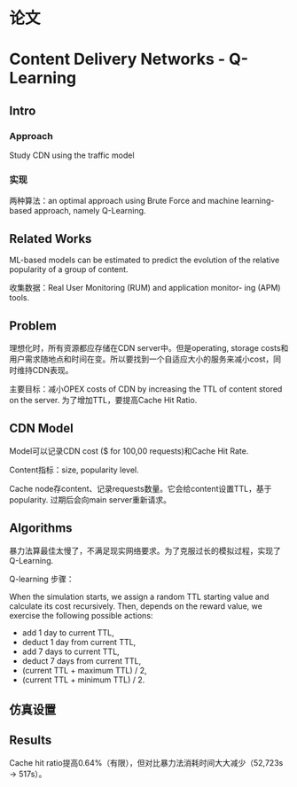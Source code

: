 # 论文

# Content Delivery Networks - Q-Learning

## Intro

### Approach

Study CDN using the traffic model

### 实现

两种算法：an optimal approach using Brute Force and machine learning-based approach, namely Q-Learning.

## Related Works

ML-based models can be estimated to predict the evolution of the relative popularity of a group of content.

收集数据：Real User Monitoring (RUM) and application monitor- ing (APM) tools.

## Problem

理想化时，所有资源都应存储在CDN server中。但是operating, storage costs和用户需求随地点和时间在变。所以要找到一个自适应大小的服务来减小cost，同时维持CDN表现。

主要目标：减小OPEX costs of CDN by increasing the TTL of content stored on the server.  为了增加TTL，要提高Cache Hit Ratio.

## CDN Model

Model可以记录CDN cost ($ for 100,00 requests)和Cache Hit Rate.

Content指标：size, popularity level.

Cache node存content、记录requests数量。它会给content设置TTL，基于popularity. 过期后会向main server重新请求。

## Algorithms

暴力法算最佳太慢了，不满足现实网络要求。为了克服过长的模拟过程，实现了Q-Learning.

Q-learning 步骤：

When the simulation starts, we assign a random TTL starting value and calculate its cost recursively. Then, depends on the reward value, we exercise the following possible actions:

- add 1 day to current TTL,
- deduct 1 day from current TTL,
- add 7 days to current TTL,
- deduct 7 days from current TTL,
- (current TTL + maximum TTL) / 2,
- (current TTL + minimum TTL) / 2.

## 仿真设置



## Results

Cache hit ratio提高0.64%（有限），但对比暴力法消耗时间大大减少（52,723s → 517s）。





